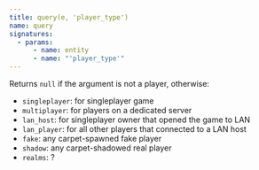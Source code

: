 ```yaml
---
title: query(e, 'player_type')
name: query
signatures:
  - params:
      - name: entity
      - name: "'player_type'"
---
```


Returns `null` if the argument is not a player, otherwise:

- `singleplayer`: for singleplayer game
- `multiplayer`: for players on a dedicated server
- `lan_host`: for singleplayer owner that opened the game to LAN
- `lan_player`: for all other players that connected to a LAN host
- `fake`: any carpet-spawned fake player
- `shadow`: any carpet-shadowed real player
- `realms`: ?
